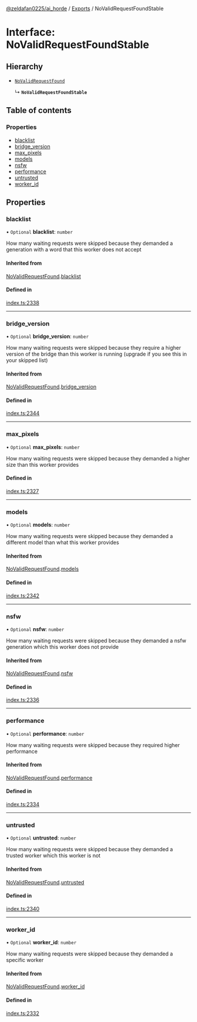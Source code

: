 [@zeldafan0225/ai_horde](../README.md) / [Exports](../modules.md) / NoValidRequestFoundStable

# Interface: NoValidRequestFoundStable

## Hierarchy

- [`NoValidRequestFound`](NoValidRequestFound.md)

  ↳ **`NoValidRequestFoundStable`**

## Table of contents

### Properties

- [blacklist](NoValidRequestFoundStable.md#blacklist)
- [bridge\_version](NoValidRequestFoundStable.md#bridge_version)
- [max\_pixels](NoValidRequestFoundStable.md#max_pixels)
- [models](NoValidRequestFoundStable.md#models)
- [nsfw](NoValidRequestFoundStable.md#nsfw)
- [performance](NoValidRequestFoundStable.md#performance)
- [untrusted](NoValidRequestFoundStable.md#untrusted)
- [worker\_id](NoValidRequestFoundStable.md#worker_id)

## Properties

### blacklist

• `Optional` **blacklist**: `number`

How many waiting requests were skipped because they demanded a generation with a word that this worker does not accept

#### Inherited from

[NoValidRequestFound](NoValidRequestFound.md).[blacklist](NoValidRequestFound.md#blacklist)

#### Defined in

[index.ts:2338](https://github.com/ZeldaFan0225/ai_horde/blob/79ac96e/index.ts#L2338)

___

### bridge\_version

• `Optional` **bridge\_version**: `number`

How many waiting requests were skipped because they require a higher version of the bridge than this worker is running (upgrade if you see this in your skipped list)

#### Inherited from

[NoValidRequestFound](NoValidRequestFound.md).[bridge_version](NoValidRequestFound.md#bridge_version)

#### Defined in

[index.ts:2344](https://github.com/ZeldaFan0225/ai_horde/blob/79ac96e/index.ts#L2344)

___

### max\_pixels

• `Optional` **max\_pixels**: `number`

How many waiting requests were skipped because they demanded a higher size than this worker provides

#### Defined in

[index.ts:2327](https://github.com/ZeldaFan0225/ai_horde/blob/79ac96e/index.ts#L2327)

___

### models

• `Optional` **models**: `number`

How many waiting requests were skipped because they demanded a different model than what this worker provides

#### Inherited from

[NoValidRequestFound](NoValidRequestFound.md).[models](NoValidRequestFound.md#models)

#### Defined in

[index.ts:2342](https://github.com/ZeldaFan0225/ai_horde/blob/79ac96e/index.ts#L2342)

___

### nsfw

• `Optional` **nsfw**: `number`

How many waiting requests were skipped because they demanded a nsfw generation which this worker does not provide

#### Inherited from

[NoValidRequestFound](NoValidRequestFound.md).[nsfw](NoValidRequestFound.md#nsfw)

#### Defined in

[index.ts:2336](https://github.com/ZeldaFan0225/ai_horde/blob/79ac96e/index.ts#L2336)

___

### performance

• `Optional` **performance**: `number`

How many waiting requests were skipped because they required higher performance

#### Inherited from

[NoValidRequestFound](NoValidRequestFound.md).[performance](NoValidRequestFound.md#performance)

#### Defined in

[index.ts:2334](https://github.com/ZeldaFan0225/ai_horde/blob/79ac96e/index.ts#L2334)

___

### untrusted

• `Optional` **untrusted**: `number`

How many waiting requests were skipped because they demanded a trusted worker which this worker is not

#### Inherited from

[NoValidRequestFound](NoValidRequestFound.md).[untrusted](NoValidRequestFound.md#untrusted)

#### Defined in

[index.ts:2340](https://github.com/ZeldaFan0225/ai_horde/blob/79ac96e/index.ts#L2340)

___

### worker\_id

• `Optional` **worker\_id**: `number`

How many waiting requests were skipped because they demanded a specific worker

#### Inherited from

[NoValidRequestFound](NoValidRequestFound.md).[worker_id](NoValidRequestFound.md#worker_id)

#### Defined in

[index.ts:2332](https://github.com/ZeldaFan0225/ai_horde/blob/79ac96e/index.ts#L2332)
